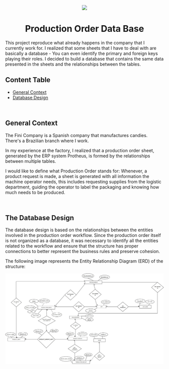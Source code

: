<p width="100%" align="center">
<!-- a largura é 100%, pois representa a proporção completa da faixa superior do paragrafo -->
    <img src="./images/GitHub-Logo.png" width="200px">
</p>    
<!-- Usei barra antes do "p" para fechar paragrafo -->
<h1 id = "projectDescription" align="center">Production Order Data Base</h1>
<p>This project reproduce what already happens in the company that I currently work for. I realized that some sheets that I have to deal with are basically a database - You can even identify the primary and foreign keys playing their roles. I decided  to build a database that contains the same data presented in the sheets and the relationships between the tables. </p>


## Content Table

<ul>
    <li><a href = "#context">General Context</a></li>
    <li><a href = "databasedesign">Database Design</a></li>

</ul>

<br>
<h2 id="context"> General Context </h2>
<p>The Fini Company is a Spanish company that manufactures candies. There's a Brazilian branch where I work.<p>

<p>In my experience at the factory, I realized that a production order sheet, generated by the ERP system Protheus, is formed by the relationships between multiple tables.<p>

<p>I would like to define what Production Order stands for: Whenever, a product request is made, a sheet is generated with all information the machine operator needs, this includes requesting supplies from the logistic department, guiding the operator to label the packaging and knowing how much needs to be produced. <p>
<br>

<h2 id="databasedesign">The Database Design</h2>
<p>The database design is based on the relationships between the entities involved in the production order workflow. Since the production order itself is not organized as a database, it was necessary to identify all the entities related to the workflow and ensure that the structure has proper connections to better represent the business rules and preserve cohesion.<p>

<p>The following image represents the Entity Relationship Diagram (ERD) of the structure:   <p>
<img src="images/erd.jpeg" style-width: 100%; height: auto;>

